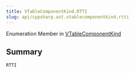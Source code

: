 ```yaml
---
title: VTableComponentKind.RTTI
slug: api/cppsharp.ast.vtablecomponentkind.rtti
---
```

Enumeration Member in [VTableComponentKind](/api/cppsharp/ast/vtablecomponentkind)

## Summary



```csharp
RTTI
```

